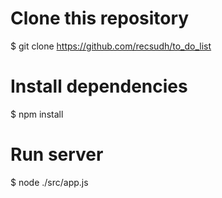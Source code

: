 # Clone this repository
  $ git clone https://github.com/recsudh/to_do_list

# Install dependencies
 $ npm install

# Run server
 $ node ./src/app.js
